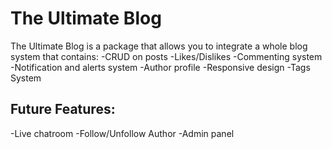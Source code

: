 # The Ultimate Blog

The Ultimate Blog is a package that allows you to integrate a whole blog system that contains:
-CRUD on posts
-Likes/Dislikes
-Commenting system
-Notification and alerts system
-Author profile
-Responsive design
-Tags System

## Future Features:
-Live chatroom
-Follow/Unfollow Author
-Admin panel 
